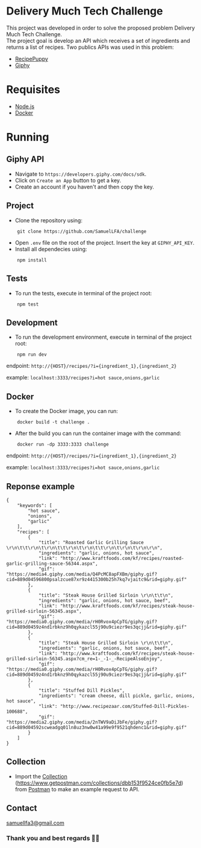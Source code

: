 # Delivery Much Tech Challenge

This project was developed in order to solve the proposed problem Delivery Much Tech Challenge.</br>
The project goal is develop an API which receives a set of ingredients and returns a list
of recipes.
Two publics APIs was used in this problem:
- [RecipePuppy]
- [Giphy]

# Requisites
- [Node.js]
- [Docker]


# Running
## Giphy API
- Navigate to `https://developers.giphy.com/docs/sdk`.
- Click on `Create an App` button to get a key.
- Create an account if you haven't and then copy the key.

## Project
- Clone the repository using:
```
	git clone https://github.com/SamuelLFA/challenge
```
- Open `.env` file on the root of the project. Insert the key at `GIPHY_API_KEY`.
- Install all dependecies using:
```
	npm install
```

## Tests
- To run the tests, execute in terminal of the project root:
```
	npm test
```

## Development
- To run the development environment, execute in terminal of the project root:
```
	npm run dev
```
endpoint: `http://{HOST}/recipes/?i={ingredient_1},{ingredient_2}`

example: `localhost:3333/recipes?i=hot sauce,onions,garlic`

## Docker
- To create the Docker image, you can run:
```
	docker build -t challenge .
```
- After the build you can run the container image with the command:
```
	docker run -dp 3333:3333 challenge
```
endpoint: `http://{HOST}/recipes/?i={ingredient_1},{ingredient_2}`

example: `localhost:3333/recipes?i=hot sauce,onions,garlic`

## Reponse example

```
{
    "keywords": [
        "hot sauce",
        "onions",
        "garlic"
    ],
    "recipes": [
        {
            "title": "Roasted Garlic Grilling Sauce \r\n\t\t\r\n\t\r\n\t\t\r\n\t\r\n\t\t\r\n\t\r\n\t\r\n\r\n",
            "ingredients": "garlic, onions, hot sauce",
            "link": "http://www.kraftfoods.com/kf/recipes/roasted-garlic-grilling-sauce-56344.aspx",
            "gif": "https://media4.giphy.com/media/Q4PcMC8apFXBm/giphy.gif?cid=889d04596800psalzcue87xr9z4415300b25h7kq7vjaitc9&rid=giphy.gif"
        },
        {
            "title": "Steak House Grilled Sirloin \r\n\t\t\n",
            "ingredients": "garlic, onions, hot sauce, beef",
            "link": "http://www.kraftfoods.com/kf/recipes/steak-house-grilled-sirloin-56345.aspx",
            "gif": "https://media0.giphy.com/media/rH0Rvox4pCpTG/giphy.gif?cid=889d0459z4nd1rbknz9h0qykazcl55j90u9ciezr9es3qcjj&rid=giphy.gif"
        },
        {
            "title": "Steak House Grilled Sirloin \r\n\t\t\n",
            "ingredients": "garlic, onions, hot sauce, beef",
            "link": "http://www.kraftfoods.com/kf/recipes/steak-house-grilled-sirloin-56345.aspx?cm_re=1-_-1-_-RecipeAlsoEnjoy",
            "gif": "https://media0.giphy.com/media/rH0Rvox4pCpTG/giphy.gif?cid=889d0459z4nd1rbknz9h0qykazcl55j90u9ciezr9es3qcjj&rid=giphy.gif"
        },
        {
            "title": "Stuffed Dill Pickles",
            "ingredients": "cream cheese, dill pickle, garlic, onions, hot sauce",
            "link": "http://www.recipezaar.com/Stuffed-Dill-Pickles-100688",
            "gif": "https://media2.giphy.com/media/2nTWV9aDiJbFe/giphy.gif?cid=889d04592scweadgq01ln8uz3nw0w41a99e9f9521qhdenc1&rid=giphy.gif"
        }
    ]
}
```

## Collection
- Import the [Collection] (https://www.getpostman.com/collections/dbb153f9524ce0fb5e7d) from [Postman] to make an example request to API.

## Contact
samuellfa3@gmail.com

### Thank you and best regards 👨‍💻
[Docker]: <https://docs.docker.com/desktop/>
[Node.js]: <https://nodejs.org/en/>
[Postman]: <https://www.postman.com/>
[RecipePuppy]: <http://www.recipepuppy.com/about/api/>
[Giphy]: <https://developers.giphy.com/docs/>
[Collection]: <https://www.getpostman.com/collections/dbb153f9524ce0fb5e7d>